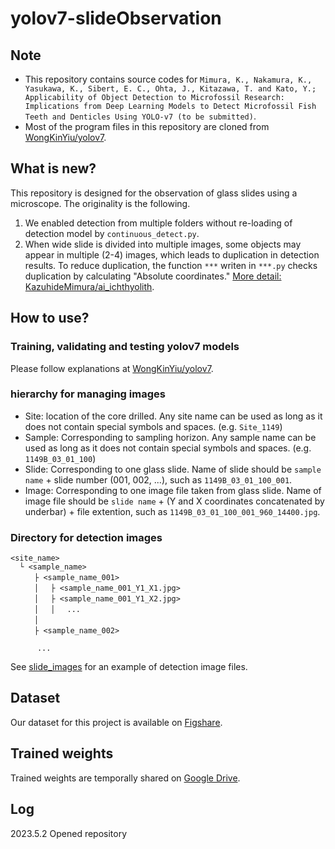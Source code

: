 # yolov7-slideObservation

## Note
- This repository contains source codes for `Mimura, K., Nakamura, K., Yasukawa, K., Sibert, E. C., Ohta, J., Kitazawa, T. and Kato, Y.; Applicability of Object Detection to Microfossil Research: Implications from Deep Learning Models to Detect Microfossil Fish Teeth and Denticles Using YOLO-v7 (to be submitted)`.
- Most of the program files in this repository are cloned from [WongKinYiu/yolov7](https://github.com/WongKinYiu/yolov7).

## What is new?
This repository is designed for the observation of glass slides using a microscope. The originality is the following.

1. We enabled detection from multiple folders without re-loading of detection model by `continuous_detect.py`.
2. When wide slide is divided into multiple images, some objects may appear in multiple (2-4) images, which leads to duplication in detection results. To reduce duplication, the function `***` writen in `***.py` checks duplication by calculating "Absolute coordinates." [More detail: KazuhideMimura/ai_ichthyolith](https://github.com/KazuhideMimura/ai_ichthyolith/).

## How to use?
### Training, validating and testing yolov7 models
Please follow explanations at [WongKinYiu/yolov7](https://github.com/WongKinYiu/yolov7).

### hierarchy for managing images
- Site: location of the core drilled. Any site name can be used as long as it does not contain special symbols and spaces. (e.g. `Site_1149`) 
- Sample: Corresponding to sampling horizon. Any sample name can be used as long as it does not contain special symbols and spaces. (e.g. `1149B_03_01_100`)
- Slide: Corresponding to one glass slide. Name of slide should be `sample name` + slide number (001, 002, ...), such as `1149B_03_01_100_001`.
- Image: Corresponding to one image file taken from glass slide. Name of image file should be `slide name` + (Y and X coordinates concatenated by underbar) + file extention, such as `1149B_03_01_100_001_960_14400.jpg`.

###  Directory for detection images
```
<site_name>
  └ <sample_name>
  　　├ <sample_name_001>
  　　│ 　├ <sample_name_001_Y1_X1.jpg>
  　　│ 　├ <sample_name_001_Y1_X2.jpg>
  　　│ 　│　 ...
  　　│ 　
  　　├ <sample_name_002>

      ...
```
See [slide_images](/slide_images) for an example of detection image files.

## Dataset
Our dataset for this project is available on [Figshare](https://dx.doi.org/10.6084/m9.figshare.22736609).

## Trained weights
Trained weights are temporally shared on [Google Drive](https://drive.google.com/drive/folders/1oDLuxzNEAwJGiK4iP5mRY8a0TFYyc8hM?usp=share_link).

## Log
2023.5.2 Opened repository